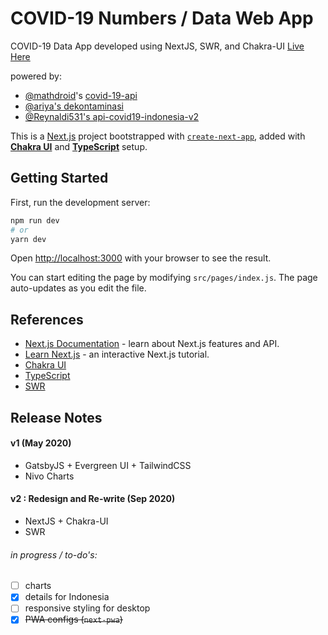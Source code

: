 # COVID-19 Numbers / Data Web App

COVID-19 Data App
developed using NextJS, SWR, and Chakra-UI
[Live Here](http://covid19.sznm.dev/)

powered by:
- [@mathdroid](https://github.com/mathdroid/covid-19-api)'s [covid-19-api](https://covid19.mathdro.id/)
- [@ariya's dekontaminasi](https://github.com/ariya/dekontaminasi)
- [@Reynaldi531's api-covid19-indonesia-v2](https://github.com/Reynadi531/api-covid19-indonesia-v2)

This is a [Next.js](https://nextjs.org/) project bootstrapped with [`create-next-app`](https://github.com/vercel/next.js/tree/canary/packages/create-next-app), added with [**Chakra UI**](https://chakra-ui.com) and [**TypeScript**](https://typescriptlang.org) setup.

## Getting Started

First, run the development server:

```bash
npm run dev
# or
yarn dev
```

Open [http://localhost:3000](http://localhost:3000) with your browser to see the result.

You can start editing the page by modifying `src/pages/index.js`. The page auto-updates as you edit the file.

## References

- [Next.js Documentation](https://nextjs.org/docs) - learn about Next.js features and API.
- [Learn Next.js](https://nextjs.org/learn) - an interactive Next.js tutorial.
- [Chakra UI](https://chakra-ui.com)
- [TypeScript](https://typescriptlang.org)
- [SWR](https://swr.now.sh/)

## Release Notes
#### v1 (May 2020)
- GatsbyJS + Evergreen UI + TailwindCSS
- Nivo Charts

#### v2 : Redesign and Re-write (Sep 2020)
- NextJS + Chakra-UI
- SWR

###### in progress / to-do's:
- [ ] charts
- [x] details for Indonesia
- [ ] responsive styling for desktop
- [x] ~~PWA configs (`next-pwa`)~~
